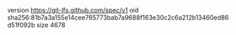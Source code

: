 version https://git-lfs.github.com/spec/v1
oid sha256:81b7a3a155e14cee765773bab7a9688f163e30c2c6a212b13460ed86d51f092b
size 4678
